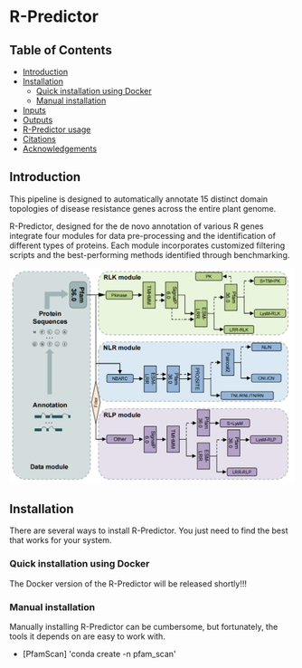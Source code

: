# R-Predictor
## Table of Contents
- [Introduction](#Introduction)
- [Installation](#Installation)
  - [Quick installation using Docker](#QuickinstallationusingDocker)
  - [Manual installation](#Manualintallation)
- [Inputs](#Inputs)
- [Outputs](#Outputs)
- [R-Predictor usage](#R-Predictorusage)
- [Citations](#Citations)
- [Acknowledgements](#Acknowledgements)
## Introduction
This pipeline is designed to automatically annotate 15 distinct domain topologies of disease resistance genes across the entire plant genome.

R-Predictor, designed for the de novo annotation of various R genes integrate four modules for data pre-processing and the identification of different types of proteins. Each module incorporates customized filtering scripts and the best-performing methods identified through benchmarking.

![示例图片](images/pipeline.png)
## Installation
There are several ways to install R-Predictor. You just need to find the best that works for your system.

### Quick installation using Docker
The Docker version of the R-Predictor will be released shortly!!!

### Manual installation
Manually installing R-Predictor can be cumbersome, but fortunately, the tools it depends on are easy to work with.
- [PfamScan]
'conda create -n pfam_scan'
